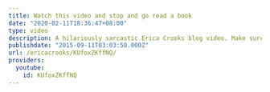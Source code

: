 ```yaml
---
title: Watch this video and stop and go read a book
date: "2020-02-11T18:36:47+08:00"
type: video
description: A hilariously sarcastic Erica Crooks blog video. Make sure to visit www.officialericcrooks.com
publishdate: "2015-09-11T03:03:50.000Z"
url: /ericacrooks/KUfoxZKffNQ/
providers:
  youtube:
    id: KUfoxZKffNQ
---
```

